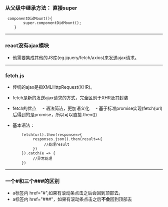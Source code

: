 ### 从父级中继承方法： 直接super

     componentDidMount(){
            super.componentDidMount();       
        }   
        
- - -
### react没有ajax模块
- 他需要集成其他的JS库(eg.jquery/fetch/axios)来发送ajax请求。

- - -
### fetch.js
- 传统的ajax是指XMLHttpRequest(XHR)。
- fetch是新的发送ajax请求的方式，完全区别于XHR及其封装
- fetch的优点
     - 语法简洁，更加语义化
     - 基于标准promise实现(fetch(url)后得到的是promise，所以可以直接.then())
- 基本语法：

          fetch(url).then(response=>{
               responses.json().then(result=>{
                    //处理result
               })
          }).catch(e => {
               //异常处理
          })


- - -
### 一个#和三个###的区别
- a标签内 href="#",如果有滚动条点击之后会回到顶部去。
- a标签内 href="###"，如果有滚动条点击之后**不会**回到顶部去
